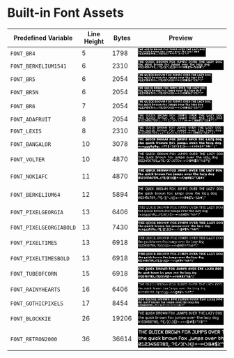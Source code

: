 # Built-in Font Assets
| Predefined Variable | Line Height | Bytes | Preview |
|---|---|---|---|
| `FONT_BR4` | 5 | 1798 | ![FONT_BR4](font_images/FONT_BR4.png) |
| `FONT_BERKELIUM1541` | 6 | 2310 | ![FONT_BERKELIUM1541](font_images/FONT_BERKELIUM1541.png) |
| `FONT_BR5` | 6 | 2054 | ![FONT_BR5](font_images/FONT_BR5.png) |
| `FONT_BR5N` | 6 | 2054 | ![FONT_BR5N](font_images/FONT_BR5N.png) |
| `FONT_BR6` | 7 | 2054 | ![FONT_BR6](font_images/FONT_BR6.png) |
| `FONT_ADAFRUIT` | 8 | 2054 | ![FONT_ADAFRUIT](font_images/FONT_ADAFRUIT.png) |
| `FONT_LEXIS` | 8 | 2310 | ![FONT_LEXIS](font_images/FONT_LEXIS.png) |
| `FONT_BANGALOR` | 10 | 3078 | ![FONT_BANGALOR](font_images/FONT_BANGALOR.png) |
| `FONT_VOLTER` | 10 | 4870 | ![FONT_VOLTER](font_images/FONT_VOLTER.png) |
| `FONT_NOKIAFC` | 11 | 4870 | ![FONT_NOKIAFC](font_images/FONT_NOKIAFC.png) |
| `FONT_BERKELIUM64` | 12 | 5894 | ![FONT_BERKELIUM64](font_images/FONT_BERKELIUM64.png) |
| `FONT_PIXELGEORGIA` | 13 | 6406 | ![FONT_PIXELGEORGIA](font_images/FONT_PIXELGEORGIA.png) |
| `FONT_PIXELGEORGIABOLD` | 13 | 7430 | ![FONT_PIXELGEORGIABOLD](font_images/FONT_PIXELGEORGIABOLD.png) |
| `FONT_PIXELTIMES` | 13 | 6918 | ![FONT_PIXELTIMES](font_images/FONT_PIXELTIMES.png) |
| `FONT_PIXELTIMESBOLD` | 13 | 6918 | ![FONT_PIXELTIMESBOLD](font_images/FONT_PIXELTIMESBOLD.png) |
| `FONT_TUBEOFCORN` | 15 | 6918 | ![FONT_TUBEOFCORN](font_images/FONT_TUBEOFCORN.png) |
| `FONT_RAINYHEARTS` | 16 | 6406 | ![FONT_RAINYHEARTS](font_images/FONT_RAINYHEARTS.png) |
| `FONT_GOTHICPIXELS` | 17 | 8454 | ![FONT_GOTHICPIXELS](font_images/FONT_GOTHICPIXELS.png) |
| `FONT_BLOCKKIE` | 26 | 19206 | ![FONT_BLOCKKIE](font_images/FONT_BLOCKKIE.png) |
| `FONT_RETRON2000` | 36 | 36614 | ![FONT_RETRON2000](font_images/FONT_RETRON2000.png) |
